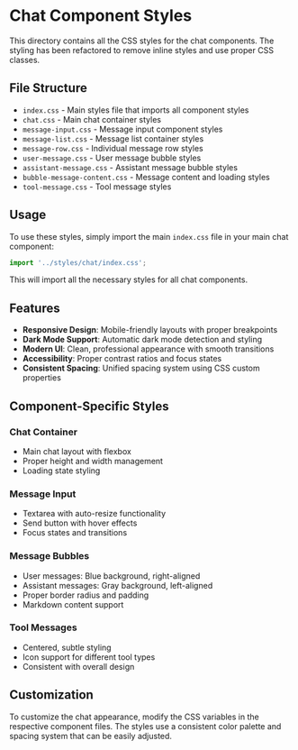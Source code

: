 # Chat Component Styles

This directory contains all the CSS styles for the chat components. The styling has been refactored to remove inline styles and use proper CSS classes.

## File Structure

- `index.css` - Main styles file that imports all component styles
- `chat.css` - Main chat container styles
- `message-input.css` - Message input component styles
- `message-list.css` - Message list container styles
- `message-row.css` - Individual message row styles
- `user-message.css` - User message bubble styles
- `assistant-message.css` - Assistant message bubble styles
- `bubble-message-content.css` - Message content and loading styles
- `tool-message.css` - Tool message styles

## Usage

To use these styles, simply import the main `index.css` file in your main chat component:

```jsx
import '../styles/chat/index.css';
```

This will import all the necessary styles for all chat components.

## Features

- **Responsive Design**: Mobile-friendly layouts with proper breakpoints
- **Dark Mode Support**: Automatic dark mode detection and styling
- **Modern UI**: Clean, professional appearance with smooth transitions
- **Accessibility**: Proper contrast ratios and focus states
- **Consistent Spacing**: Unified spacing system using CSS custom properties

## Component-Specific Styles

### Chat Container
- Main chat layout with flexbox
- Proper height and width management
- Loading state styling

### Message Input
- Textarea with auto-resize functionality
- Send button with hover effects
- Focus states and transitions

### Message Bubbles
- User messages: Blue background, right-aligned
- Assistant messages: Gray background, left-aligned
- Proper border radius and padding
- Markdown content support

### Tool Messages
- Centered, subtle styling
- Icon support for different tool types
- Consistent with overall design

## Customization

To customize the chat appearance, modify the CSS variables in the respective component files. The styles use a consistent color palette and spacing system that can be easily adjusted.
